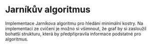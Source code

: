# Jarníkův algoritmus
Implementace Jarníkova algoritmu pro hledání minimální kostry.
Na implementaci ze cvičení je možno si všimnout, že graf by si zasloužil bohatší strukturu, která by předpřipravila informace podstatné pro algoritmus.
